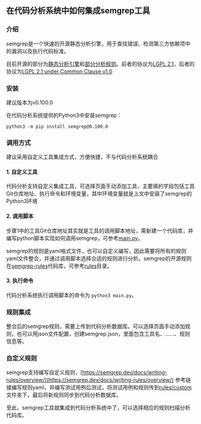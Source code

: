 ## 在代码分析系统中如何集成semgrep工具

### 介绍
semgrep是一个快速的开源静态分析引擎，用于查找错误、检测第三方依赖项中的漏洞以及执行代码标准。

目前开源的部分为[静态分析引擎](https://github.com/returntocorp/semgrep)和[部分分析规则](https://github.com/returntocorp/semgrep-rules)。前者的协议为[LGPL 2.1](https://github.com/returntocorp/semgrep/blob/develop/LICENSE)，后者的协议为[LGPL 2.1 under Common Clause v1.0](https://github.com/returntocorp/semgrep-rules/blob/develop/LICENSE)


### 安装
建议版本为v0.100.0

在代码分析系统提供的Python3中安装semgrep：
```
python3 -m pip install semgrep@0.100.0
```

### 调用方式
建议采用自定义工具集成方式，方便快捷，不与代码分析系统耦合

#### 1. 自定义工具
代码分析支持自定义集成工具，可选择页面手动添加工具，主要填的字段包括工具Git仓库地址、执行命令和环境变量，其中环境变量就是上文中安装了semgrep的Python3环境
#### 2. 调用脚本
步骤1中的工具Git仓库地址其实就是工具的调用脚本地址，需新建一个代码库，并编写python脚本实现如何调用semgrep，可参考[main.py](./main.py)。

semgrep的规则是yaml格式文件，也可以自定义编写，因此需要将所有的规则yaml文件整合，并通过调用脚本选择合适的规则进行分析。semgrep的开源规则在[semgrep-rules](https://github.com/returntocorp/semgrep-rules)代码库，可参考[rules](./rules/)目录。
#### 3. 执行命令
代码分析系统执行调用脚本的命令为 `python3 main.py`。

### 规则集成
整合后的semgrep规则，需要上传到代码分析数据库。可以选择页面手动添加规则，也可以用json文件配置，创建semgrep.json，里面包含工具名、……、规则信息等。

### 自定义规则
semgrep支持编写自定义规则，[https://semgrep.dev/docs/writing-rules/overview/](https://semgrep.dev/docs/writing-rules/overview/)
参考链接编写规则yaml，并编写测试用例后测试，将测试用例和规则传到[rules/custom](./rules/custom/)文件夹下，最后将新规则同步到代码分析数据库。


至此，semgrep工具就集成到代码分析系统中了，可以选择相应的规则扫描分析代码库。
